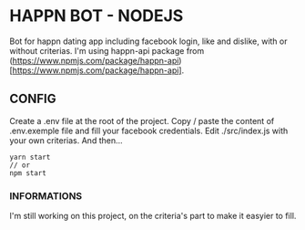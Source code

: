 # HAPPN BOT - NODEJS

Bot for happn dating app including facebook login, like and dislike, with or without criterias.
I'm using happn-api package from (https://www.npmjs.com/package/happn-api)[https://www.npmjs.com/package/happn-api].

## CONFIG

Create a .env file at the root of the project.
Copy / paste the content of .env.exemple file and fill your facebook credentials.
Edit ./src/index.js with your own criterias.
And then...

    yarn start
    // or
    npm start

### INFORMATIONS

I'm still working on this project, on the criteria's part to make it easyier to fill.
